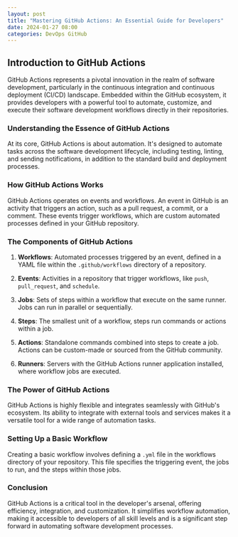 ```yaml
---
layout: post
title: "Mastering GitHub Actions: An Essential Guide for Developers"
date: 2024-01-27 08:00
categories: DevOps GitHub
---
```


## Introduction to GitHub Actions

GitHub Actions represents a pivotal innovation in the realm of software development, particularly in the continuous integration and continuous deployment (CI/CD) landscape. Embedded within the GitHub ecosystem, it provides developers with a powerful tool to automate, customize, and execute their software development workflows directly in their repositories.

### Understanding the Essence of GitHub Actions

At its core, GitHub Actions is about automation. It's designed to automate tasks across the software development lifecycle, including testing, linting, and sending notifications, in addition to the standard build and deployment processes.

### How GitHub Actions Works

GitHub Actions operates on events and workflows. An event in GitHub is an activity that triggers an action, such as a pull request, a commit, or a comment. These events trigger workflows, which are custom automated processes defined in your GitHub repository.

### The Components of GitHub Actions

1. **Workflows**: Automated processes triggered by an event, defined in a YAML file within the `.github/workflows` directory of a repository.

2. **Events**: Activities in a repository that trigger workflows, like `push`, `pull_request`, and `schedule`.

3. **Jobs**: Sets of steps within a workflow that execute on the same runner. Jobs can run in parallel or sequentially.

4. **Steps**: The smallest unit of a workflow, steps run commands or actions within a job.

5. **Actions**: Standalone commands combined into steps to create a job. Actions can be custom-made or sourced from the GitHub community.

6. **Runners**: Servers with the GitHub Actions runner application installed, where workflow jobs are executed.

### The Power of GitHub Actions

GitHub Actions is highly flexible and integrates seamlessly with GitHub's ecosystem. Its ability to integrate with external tools and services makes it a versatile tool for a wide range of automation tasks.

### Setting Up a Basic Workflow

Creating a basic workflow involves defining a `.yml` file in the workflows directory of your repository. This file specifies the triggering event, the jobs to run, and the steps within those jobs.

### Conclusion

GitHub Actions is a critical tool in the developer's arsenal, offering efficiency, integration, and customization. It simplifies workflow automation, making it accessible to developers of all skill levels and is a significant step forward in automating software development processes.
